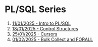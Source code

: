 # PL/SQL Series

1. [11/01/2025 - Intro to PL/SQL](https://www.linkedin.com/pulse/plsql-foundations-comprehensive-guide-beginners-developers-koshy-4nzsc/?trackingId=ILvmI6kjS2mkIKE8aOjlOA%3D%3D)
2. [18/01/2025 - Control Structures](https://www.linkedin.com/pulse/control-structures-plsqlmastering-case-loops-eugene-koshy-bgn0c/?trackingId=ILvmI6kjS2mkIKE8aOjlOA%3D%3D)
3. [25/01/2025 - Cursors](https://www.linkedin.com/pulse/plsql-cursors-understanding-implicit-explicit-fetch-operations-koshy-4kahc/?trackingId=ILvmI6kjS2mkIKE8aOjlOA%3D%3D)
4. [01/02/2025 - Bulk Collect and FORALL](https://www.linkedin.com/pulse/mastering-bulk-collect-forall-performance-plsql-eugene-koshy-ec2ic/?trackingId=pafao%2F2rTw%2BBVnhvJwWHkA%3D%3D)
